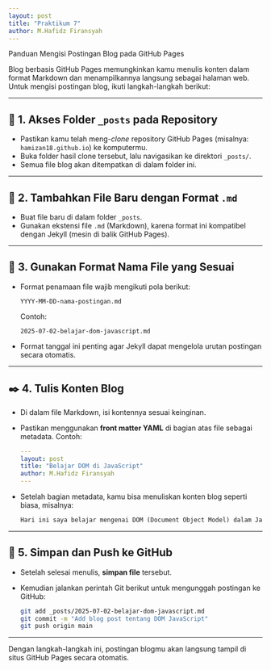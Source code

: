 ```yaml
---
layout: post
title: "Praktikum 7"
author: M.Hafidz Firansyah
---
```


Panduan Mengisi Postingan Blog pada GitHub Pages

Blog berbasis GitHub Pages memungkinkan kamu menulis konten dalam format Markdown dan menampilkannya langsung sebagai halaman web. Untuk mengisi postingan blog, ikuti langkah-langkah berikut:

---

## 🧭 1. Akses Folder `_posts` pada Repository

- Pastikan kamu telah meng-*clone* repository GitHub Pages (misalnya: `hamizan18.github.io`) ke komputermu.
- Buka folder hasil clone tersebut, lalu navigasikan ke direktori `_posts/`.
- Semua file blog akan ditempatkan di dalam folder ini.

---

## 📄 2. Tambahkan File Baru dengan Format `.md`

- Buat file baru di dalam folder `_posts`.
- Gunakan ekstensi file `.md` (Markdown), karena format ini kompatibel dengan Jekyll (mesin di balik GitHub Pages).

---

## 📅 3. Gunakan Format Nama File yang Sesuai

- Format penamaan file wajib mengikuti pola berikut:

  ```
  YYYY-MM-DD-nama-postingan.md
  ```

  Contoh:

  ```
  2025-07-02-belajar-dom-javascript.md
  ```

- Format tanggal ini penting agar Jekyll dapat mengelola urutan postingan secara otomatis.

---

## ✒️ 4. Tulis Konten Blog

- Di dalam file Markdown, isi kontennya sesuai keinginan.
- Pastikan menggunakan **front matter YAML** di bagian atas file sebagai metadata. Contoh:

  ```yaml
  ---
  layout: post
  title: "Belajar DOM di JavaScript"
  author: M.Hafidz Firansyah
  ---
  ```

- Setelah bagian metadata, kamu bisa menuliskan konten blog seperti biasa, misalnya:

  ```markdown
  Hari ini saya belajar mengenai DOM (Document Object Model) dalam JavaScript. DOM memungkinkan kita mengubah isi, gaya, dan struktur HTML melalui JavaScript...
  ```

---

## 💾 5. Simpan dan Push ke GitHub

- Setelah selesai menulis, **simpan file** tersebut.
- Kemudian jalankan perintah Git berikut untuk mengunggah postingan ke GitHub:

  ```bash
  git add _posts/2025-07-02-belajar-dom-javascript.md
  git commit -m "Add blog post tentang DOM JavaScript"
  git push origin main
  ```

---

Dengan langkah-langkah ini, postingan blogmu akan langsung tampil di situs GitHub Pages secara otomatis.

